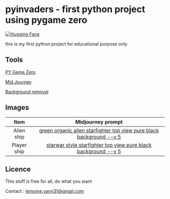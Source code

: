 # pyinvaders - first python project using pygame zero

[![Hugging Face](https://img.shields.io/badge/%F0%9F%A4%97%20Hugging%20Face-blue)](https://github.com/lemoine-yann)

this is my first python project for educational purpose only

## Tools
[PY Game Zero](https://pgzero-french.readthedocs.io)

[Mid Journey](https://www.midjourney.com/app/)

[Background removal](https://hotpot.ai/remove-background)

## Images

|    Item     |                             Midjourney prompt                             |
|:-----------:|:-------------------------------------------------------------------------:|
| Alien ship  | [green organic alien starfighter top view pure black background --v 5 ]() |
| Player ship |    [starwar style starfighter top view pure black background --v 5]()     |


## Licence

This stuff is free for all, do what you want

Contact : [lemoine.yann31@gmail.com](mailto:lemoine.yann31@gmail.com)
